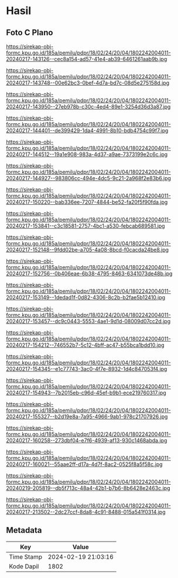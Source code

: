 # Hasil

## Foto C Plano

https://sirekap-obj-formc.kpu.go.id/185a/pemilu/pdpr/18/02/24/20/04/1802242004011-20240217-143126--cec8a154-ad57-41e4-ab39-6461261aab9b.jpg

https://sirekap-obj-formc.kpu.go.id/185a/pemilu/pdpr/18/02/24/20/04/1802242004011-20240217-143748--00e62bc3-0bef-4d7a-bd7c-08d5e275158d.jpg

https://sirekap-obj-formc.kpu.go.id/185a/pemilu/pdpr/18/02/24/20/04/1802242004011-20240217-143950--27eb978b-c30c-4ed4-89e1-3254d36d3a87.jpg

https://sirekap-obj-formc.kpu.go.id/185a/pemilu/pdpr/18/02/24/20/04/1802242004011-20240217-144401--de399429-1da4-4991-8b10-bdb4754c99f7.jpg

https://sirekap-obj-formc.kpu.go.id/185a/pemilu/pdpr/18/02/24/20/04/1802242004011-20240217-144512--19a1e908-983a-4d37-a9ae-7373199e2c6c.jpg

https://sirekap-obj-formc.kpu.go.id/185a/pemilu/pdpr/18/02/24/20/04/1802242004011-20240217-144927--983806cc-494e-4dc5-9c21-2a968f2e83b6.jpg

https://sirekap-obj-formc.kpu.go.id/185a/pemilu/pdpr/18/02/24/20/04/1802242004011-20240217-150220--bab336ee-7207-4844-be52-fa20f5f90fda.jpg

https://sirekap-obj-formc.kpu.go.id/185a/pemilu/pdpr/18/02/24/20/04/1802242004011-20240217-153841--c3c18581-2757-4bc1-a530-febcab689581.jpg

https://sirekap-obj-formc.kpu.go.id/185a/pemilu/pdpr/18/02/24/20/04/1802242004011-20240217-152148--9fdd02be-a705-4a08-8bcd-f0cacda24be8.jpg

https://sirekap-obj-formc.kpu.go.id/185a/pemilu/pdpr/18/02/24/20/04/1802242004011-20240217-152756--0b406eae-6b38-4795-8463-6341073de48b.jpg

https://sirekap-obj-formc.kpu.go.id/185a/pemilu/pdpr/18/02/24/20/04/1802242004011-20240217-153149--1dedad1f-0d82-4306-8c2b-b2fae5b12410.jpg

https://sirekap-obj-formc.kpu.go.id/185a/pemilu/pdpr/18/02/24/20/04/1802242004011-20240217-153457--dc9c0443-5553-4ae1-9d1d-08009d07cc2d.jpg

https://sirekap-obj-formc.kpu.go.id/185a/pemilu/pdpr/18/02/24/20/04/1802242004011-20240217-154212--746552b7-5c12-4bff-ac47-b55bca1bdd10.jpg

https://sirekap-obj-formc.kpu.go.id/185a/pemilu/pdpr/18/02/24/20/04/1802242004011-20240217-154345--e1c77743-3ac0-4f7e-8932-1d4c847053f4.jpg

https://sirekap-obj-formc.kpu.go.id/185a/pemilu/pdpr/18/02/24/20/04/1802242004011-20240217-154943--7b2015eb-c96d-45ef-b9b1-ece219760317.jpg

https://sirekap-obj-formc.kpu.go.id/185a/pemilu/pdpr/18/02/24/20/04/1802242004011-20240217-155327--b2d19e8a-7a95-4966-9ab1-978c21707926.jpg

https://sirekap-obj-formc.kpu.go.id/185a/pemilu/pdpr/18/02/24/20/04/1802242004011-20240217-160258--273dbf04-e7f6-4939-af13-930c1468abda.jpg

https://sirekap-obj-formc.kpu.go.id/185a/pemilu/pdpr/18/02/24/20/04/1802242004011-20240217-160021--55aae2ff-d17a-4d7f-8ac2-0525f8a5f58c.jpg

https://sirekap-obj-formc.kpu.go.id/185a/pemilu/pdpr/18/02/24/20/04/1802242004011-20240219-205819--db5f713c-48a4-42b1-b7b6-8b6428e2463c.jpg

https://sirekap-obj-formc.kpu.go.id/185a/pemilu/pdpr/18/02/24/20/04/1802242004011-20240217-213502--2dc27ccf-8da8-4c91-8488-015a541f0314.jpg


## Metadata

| Key        | Value               |
| ---------- | ------------------- |
| Time Stamp | 2024-02-19 21:03:16 |
| Kode Dapil | 1802                |



